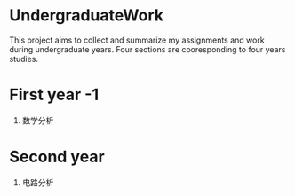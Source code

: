 # UndergraduateWork

This project aims to collect and summarize my assignments and work during undergraduate years.
Four sections are cooresponding to four years studies.

# First year -1
1. 数学分析

# Second year
1. 电路分析

